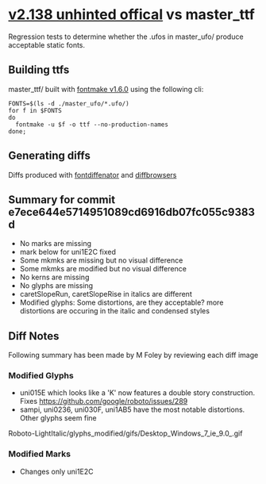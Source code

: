 # [v2.138 unhinted offical](https://github.com/google/roboto/releases/tag/v2.138) vs master_ttf

Regression tests to determine whether the .ufos in master_ufo/ produce acceptable static fonts.


## Building ttfs

master_ttf/ built with [fontmake v1.6.0](https://github.com/googlei18n/fontmake/releases/tag/v1.6.0) using the following cli:

```
FONTS=$(ls -d ./master_ufo/*.ufo/)
for f in $FONTS
do
  fontmake -u $f -o ttf --no-production-names
done;
```

## Generating diffs

Diffs produced with [fontdiffenator](https://github.com/googlefonts/fontdiffenator) and [diffbrowsers](https://github.com/googlefonts/diffbrowsers)

## Summary for commit e7ece644e5714951089cd6916db07fc055c9383d
- No marks are missing
- mark below for uni1E2C fixed
- Some mkmks are missing but no visual difference
- Some mkmks are modified but no visual difference
- No kerns are missing
- No glyphs are missing
- caretSlopeRun, caretSlopeRise in italics are different
- Modified glyphs: Some distortions, are they acceptable? more distortions are occuring in the italic and condensed styles


## Diff Notes

Following summary has been made by M Foley by reviewing each diff image

### Modified Glyphs
- uni015E which looks like a 'K' now features a double story construction. Fixes https://github.com/google/roboto/issues/289
- sampi, uni0236, uni030F, uni1AB5 have the most notable distortions. Other glyphs seem fine

Roboto-LightItalic/glyphs_modified/gifs/Desktop_Windows_7_ie_9.0_.gif

### Modified Marks
- Changes only uni1E2C
